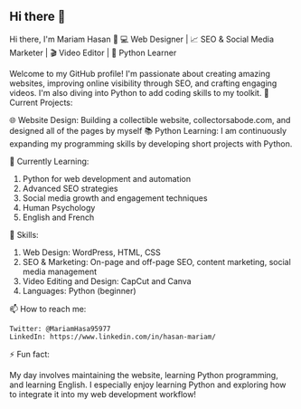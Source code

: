 ## Hi there 👋

<!--
**toptaekkug/toptaekkug** is a ✨ _special_ ✨ repository because its `README.md` (this file) appears on your GitHub profile.

Here are some ideas to get you started:

- 🔭 I’m currently working on ...
- 🌱 I’m currently learning ...
- 👯 I’m looking to collaborate on ...
- 🤔 I’m looking for help with ...
- 💬 Ask me about ...
- 📫 How to reach me: ...
- 😄 Pronouns: ...
- ⚡ Fun fact: ...
-->
Hi there, I'm Mariam Hasan 👋
💻 Web Designer | 📈 SEO & Social Media Marketer | 🎬 Video Editor | 🐍 Python Learner

Welcome to my GitHub profile! I'm passionate about creating amazing websites, improving online visibility through SEO, and crafting engaging videos. I'm also diving into Python to add coding skills to my toolkit.
🔭 Current Projects:

🌐 Website Design: Building a collectible website, collectorsabode.com, and designed all of the pages by myself
📚 Python Learning: I am continuously expanding my programming skills by developing short projects with Python.

🌱 Currently Learning:

1. Python for web development and automation
2. Advanced SEO strategies
3. Social media growth and engagement techniques
4. Human Psychology
5. English and French

🚀 Skills:

1. Web Design: WordPress, HTML, CSS
2. SEO & Marketing: On-page and off-page SEO, content marketing, social media management
3. Video Editing and Design: CapCut and Canva
4. Languages: Python (beginner)

📫 How to reach me:

    Twitter: @MariamHasa95977
    LinkedIn: https://www.linkedin.com/in/hasan-mariam/

⚡ Fun fact:

My day involves maintaining the website, learning Python programming, and learning English. I especially enjoy learning Python and exploring how to integrate it into my web development workflow!
